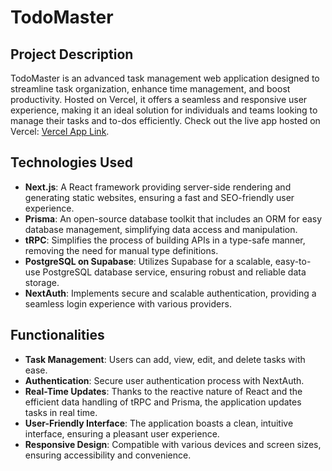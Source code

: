 # TodoMaster

## Project Description

TodoMaster is an advanced task management web application designed to streamline task organization, enhance time management, and boost productivity. Hosted on Vercel, it offers a seamless and responsive user experience, making it an ideal solution for individuals and teams looking to manage their tasks and to-dos efficiently.
Check out the live app hosted on Vercel: [Vercel App Link]([#](https://todo-app-rho-three-24.vercel.app/)).


## Technologies Used

- **Next.js**: A React framework providing server-side rendering and generating static websites, ensuring a fast and SEO-friendly user experience.
- **Prisma**: An open-source database toolkit that includes an ORM for easy database management, simplifying data access and manipulation.
- **tRPC**: Simplifies the process of building APIs in a type-safe manner, removing the need for manual type definitions.
- **PostgreSQL on Supabase**: Utilizes Supabase for a scalable, easy-to-use PostgreSQL database service, ensuring robust and reliable data storage.
- **NextAuth**: Implements secure and scalable authentication, providing a seamless login experience with various providers.

## Functionalities

- **Task Management**: Users can add, view, edit, and delete tasks with ease.
- **Authentication**: Secure user authentication process with NextAuth.
- **Real-Time Updates**: Thanks to the reactive nature of React and the efficient data handling of tRPC and Prisma, the application updates tasks in real time.
- **User-Friendly Interface**: The application boasts a clean, intuitive interface, ensuring a pleasant user experience.
- **Responsive Design**: Compatible with various devices and screen sizes, ensuring accessibility and convenience.
